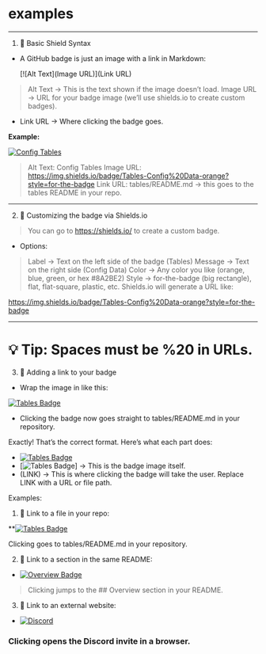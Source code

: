 # examples


---


1. ️⃣ Basic Shield Syntax

* A GitHub badge is just an image with a link in Markdown:

	[![Alt Text](Image URL)](Link URL)

> Alt Text → This is the text shown if the image doesn’t load.
> Image URL → URL for your badge image (we’ll use shields.io
> to create custom badges).

* Link URL → Where clicking the badge goes.


**Example:**

[![Config Tables](https://img.shields.io/badge/Tables-Config%20Data-orange?style=for-the-badge)](tables/README.md)


> Alt Text: Config Tables
> Image URL: https://img.shields.io/badge/Tables-Config%20Data-orange?style=for-the-badge
> Link URL: tables/README.md → this goes to the tables README in your repo.

---

2. ️⃣ Customizing the badge via Shields.io

> You can go to https://shields.io/
> to create a custom badge.

* Options:

> Label → Text on the left side of the badge (Tables)
> Message → Text on the right side (Config Data)
> Color → Any color you like (orange, blue, green, or hex #8A2BE2)
> Style → for-the-badge (big rectangle), flat, flat-square, plastic, etc.
> Shields.io will generate a URL like:

https://img.shields.io/badge/Tables-Config%20Data-orange?style=for-the-badge

---

# 💡 Tip: Spaces must be %20 in URLs.

3. ️⃣ Adding a link to your badge

* Wrap the image in []() like this:

[![Tables Badge](https://img.shields.io/badge/Tables-Config%20Data-orange?style=for-the-badge)](tables/README.md)


* Clicking the badge now goes straight to tables/README.md in your repository.

Exactly! That’s the correct format. Here’s what each part does:

* [![Tables Badge](https://img.shields.io/badge/Tables-Config%20Data-orange?style=for-the-badge)](LINK)
* [![Tables Badge](...)] → This is the badge image itself.
* (LINK) → This is where clicking the badge will take the user. Replace LINK with a URL or file path.

Examples:

1. ️⃣ Link to a file in your repo:

**[![Tables Badge](https://img.shields.io/badge/Tables-Config%20Data-orange?style=for-the-badge)](tables/README.md)


Clicking goes to tables/README.md in your repository.

2. ️⃣ Link to a section in the same README:
* [![Overview Badge](https://img.shields.io/badge/Overview-Docs-9b59b6?style=for-the-badge)](#overview)

> Clicking jumps to the ## Overview section in your README.

3. ️⃣ Link to an external website:
* [![Discord](https://img.shields.io/badge/Discord-Join%20Us-5865F2?logo=discord&logoColor=white&style=for-the-badge)](https://discord.gg/YOURINVITE)


### Clicking opens the Discord invite in a browser.
